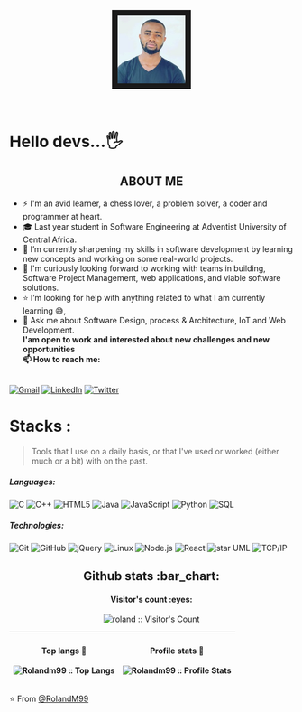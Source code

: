   
<p align ="center"><img src="screenshot.jpg" alt="drawing" width="120" border="10px" border-radius="20px"></p>
<br>

#  Hello devs...🖐

<h2 align="center">ABOUT ME</h2>


   - ⚡ I'm an avid learner, a chess lover, a problem solver, a coder and programmer at heart.
   - 🎓 Last year student in Software Engineering at Adventist University of Central Africa.
   - 🌱 I’m currently sharpening my skills in software development by learning new concepts and working on some real-world projects.
   - 👯 I'm curiously looking forward to working with teams in building, Software Project Management, web applications, and viable software solutions.
   - ⭐ I’m looking for help with anything related to what I am currently learning 😅,
   - 💬 Ask me about Software Design, process & Architecture, IoT and Web Development.<br>
  **I'am open to work and interested about new challenges and new opportunities<br>
	📫 How to reach me:**

<br>[![Gmail](https://img.shields.io/badge/-GMAIL-D14836?style=for-the-badge&logo=gmail&logoColor=white)](mailto:manfulmweze99@gmail.com)
[![LinkedIn](https://img.shields.io/badge/-LINKEDIN-0077B5?style=for-the-badge&logo=linkedin&logoColor=white)](https://www.linkedin.com/in/roland-n-mweze-8b1045189/)
[![Twitter](https://img.shields.io/badge/-TWITTER-0077B5?style=for-the-badge&logo=twitter&logoColor=white)](https://twitter.com/ManfulMwez)

# Stacks :
>Tools that I use on a daily basis, or that I've used or worked (either much or a bit) with on the past.
##### Languages:

![C](https://img.shields.io/badge/-C-000000?style=flat&logo=c)
![C++](https://img.shields.io/badge/-C++-000000?style=flat&logo=c%2B%2B)
![HTML5](https://img.shields.io/badge/-HTML5-000000?style=flat&logo=html5)
![Java](https://img.shields.io/badge/-Java-000000?style=flat&logo=java)
![JavaScript](https://img.shields.io/badge/-JavaScript-000000?style=flat&logo=javascript)
![Python](https://img.shields.io/badge/-Python-000000?style=flat&logo=python)
![SQL](https://img.shields.io/badge/-SQL-000000?style=flat&logo=postgresql)

##### Technologies:

![Git](https://img.shields.io/badge/-Git-222222?style=flat&logo=git&logoColor=F05032)
![GitHub](https://img.shields.io/badge/-GitHub-222222?style=flat&logo=github&logoColor=181717)
![jQuery](https://img.shields.io/badge/-jQuery-222222?style=flat&logo=jQuery&logoColor=0769AD)
![Linux](https://img.shields.io/badge/-Linux-222222?style=flat&logo=linux&logoColor=FCC624)
![Node.js](https://img.shields.io/badge/-Node.js-222222?style=flat&logo=node.js&logoColor=339933)
![React](https://img.shields.io/badge/-React-222222?style=flat&logo=React&logoColor=61DAFB)
![star UML](https://img.shields.io/badge/-starUML-222222?style=flat&logo=&logoColor=6DB33F)
![TCP/IP](https://img.shields.io/badge/-TCP/IP-222222?style=flat&logo=cisco&logoColor=white)


<h2 align="center">Github stats :bar_chart:</h2>

<h4 align="center">Visitor's count :eyes:</h4>

<p align="center"><img src="https://profile-counter.glitch.me/{rolandm99}/count.svg" alt="roland :: Visitor's Count" /></p>

|<h4 align="center">Top langs :tongue:</h4><p align="center"><img src="https://github-readme-stats.vercel.app/api/top-langs/?username=rolandm99&langs_count=10&theme=tokyonight&layout=compact" alt="Rolandm99 :: Top Langs" /></p>|<h4 align="center">Profile stats :musical_keyboard:</h4><p align="center"><img src="https://github-readme-stats.vercel.app/api?username=rolandm99&show_icons=true&theme=synthwave" alt="Rolandm99 :: Profile Stats" /></p>|
|----|----|



⭐️ From [@RolandM99](https://github.com/rolandm99)
  

